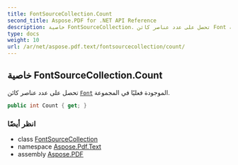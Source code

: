 ```yaml
---
title: FontSourceCollection.Count
second_title: Aspose.PDF for .NET API Reference
description: خاصية FontSourceCollection. تحصل على عدد عناصر كائن Font الموجودة فعليًا في المجموعة
type: docs
weight: 10
url: /ar/net/aspose.pdf.text/fontsourcecollection/count/
---
```

## خاصية FontSourceCollection.Count

تحصل على عدد عناصر كائن [`Font`](../../font/) الموجودة فعليًا في المجموعة.

```csharp
public int Count { get; }
```

### انظر أيضًا

* class [FontSourceCollection](../)
* namespace [Aspose.Pdf.Text](../../../aspose.pdf.text/)
* assembly [Aspose.PDF](../../../)